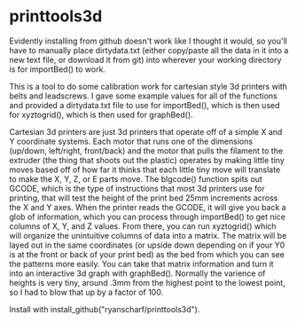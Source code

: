 # printtools3d

Evidently installing from github doesn't work like I thought it would, so you'll have to manually place dirtydata.txt (either copy/paste all the data in it into a new text file, or download it from git) into wherever your working directory is for importBed() to work.

This is a tool to do some calibration work for cartesian style 3d printers with belts and leadscrews.  I gave some example values for all of the functions and provided a dirtydata.txt file to use for importBed(), which is then used for xyztogrid(), which is then used for graphBed().  

Cartesian 3d printers are just 3d printers that operate off of a simple X and Y coordinate systems.  Each motor that runs one of the dimensions (up/down, left/right, front/back) and the motor that pulls the filament to the extruder (the thing that shoots out the plastic) operates by making little tiny moves based off of how far it thinks that each little tiny move will translate to make the X, Y, Z, or E parts move.  The blgcode() function spits out GCODE, which is the type of instructions that most 3d printers use for printing, that will test the height of the print bed 25mm increments across the X and Y axes.  When the printer reads the GCODE, it will give you back a glob of information, which you can process through importBed() to get nice columns of X, Y, and Z values.  From there, you can run xyztogrid() which will organize the unintuitive columns of data into a matrix.  The matrix will be layed out in the same coordinates (or upside down depending on if your Y0 is at the front or back of your print bed) as the bed from which you can see the patterns more easily.  You can take that matrix information and turn it into an interactive 3d graph with graphBed().  Normally the varience of heights is very tiny, around .3mm from the highest point to the lowest point, so I had to blow that up by a factor of 100.  
 
 Install with install_github("ryanscharf/printtools3d").
